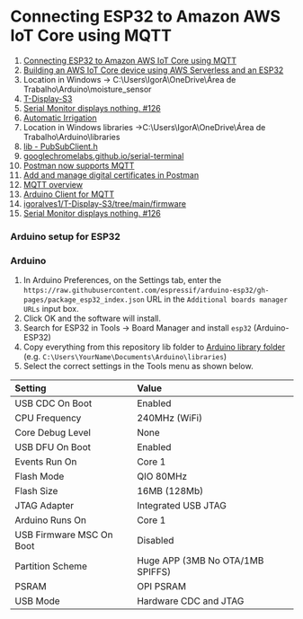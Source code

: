 # Connecting ESP32 to Amazon AWS IoT Core using MQTT

1. [Connecting ESP32 to Amazon AWS IoT Core using MQTT](https://how2electronics.com/connecting-esp32-to-amazon-aws-iot-core-using-mqtt)
2. [Building an AWS IoT Core device using AWS Serverless and an ESP32](https://aws.amazon.com/blogs/compute/building-an-aws-iot-core-device-using-aws-serverless-and-an-esp32)
3. Location in Windows -> C:\Users\IgorA\OneDrive\Área de Trabalho\Arduino\moisture_sensor
4. [T-Display-S3](https://github.com/igoralves1/T-Display-S3)
5. [Serial Monitor displays nothing. #126](https://github.com/Xinyuan-LilyGO/T-Display-S3/issues/126)
6. [Automatic Irrigation](https://www.aliexpress.us/item/3256804642371142.html?spm=a2g0o.order_list.order_list_main.75.40891802e3ZNxU&gatewayAdapt=glo2usa)
7. Location in Windows libraries ->C:\Users\IgorA\OneDrive\Área de Trabalho\Arduino\libraries
8. [lib - PubSubClient.h](https://pubsubclient.knolleary.net)
9. [googlechromelabs.github.io/serial-terminal](https://googlechromelabs.github.io/serial-terminal/)
10. [Postman now supports MQTT](https://blog.postman.com/postman-supports-mqtt-apis/)
11. [Add and manage digital certificates in Postman](https://learning.postman.com/docs/sending-requests/certificates/)
12. [MQTT overview](https://learning.postman.com/docs/sending-requests/mqtt-client/mqtt-client-overview/)
13. [Arduino Client for MQTT](https://pubsubclient.knolleary.net/)
14. [igoralves1/T-Display-S3/tree/main/firmware](https://github.com/igoralves1/T-Display-S3/tree/main/firmware)
15. [Serial Monitor displays nothing. #126](https://github.com/Xinyuan-LilyGO/T-Display-S3/issues/126)


### Arduino setup for ESP32

### Arduino

1. In Arduino Preferences, on the Settings tab, enter the `https://raw.githubusercontent.com/espressif/arduino-esp32/gh-pages/package_esp32_index.json` URL in the `Additional boards manager URLs` input box. 
2. Click OK and the software will install. 
3. Search for ESP32 in Tools → Board Manager and install `esp32` (Arduino-ESP32)
4. Copy everything from this repository lib folder to [Arduino library folder](https://docs.arduino.cc/software/ide-v1/tutorials/installing-libraries#manual-installation) (e.g. `C:\Users\YourName\Documents\Arduino\libraries`)
5. Select the correct settings in the Tools menu as shown below.

| Setting                  | Value                            |
| :----------------------- | :------------------------------- |
| USB CDC On Boot          | Enabled                          |
| CPU Frequency            | 240MHz (WiFi)                    |
| Core Debug Level         | None                             |
| USB DFU On Boot          | Enabled                          |
| Events Run On            | Core 1                           |
| Flash Mode               | QIO 80MHz                        |
| Flash Size               | 16MB (128Mb)                     |
| JTAG Adapter             | Integrated USB JTAG              |
| Arduino Runs On          | Core 1                           |
| USB Firmware MSC On Boot | Disabled                         |
| Partition Scheme         | Huge APP (3MB No OTA/1MB SPIFFS) |
| PSRAM                    | OPI PSRAM                        |
| USB Mode                 | Hardware CDC and JTAG            |